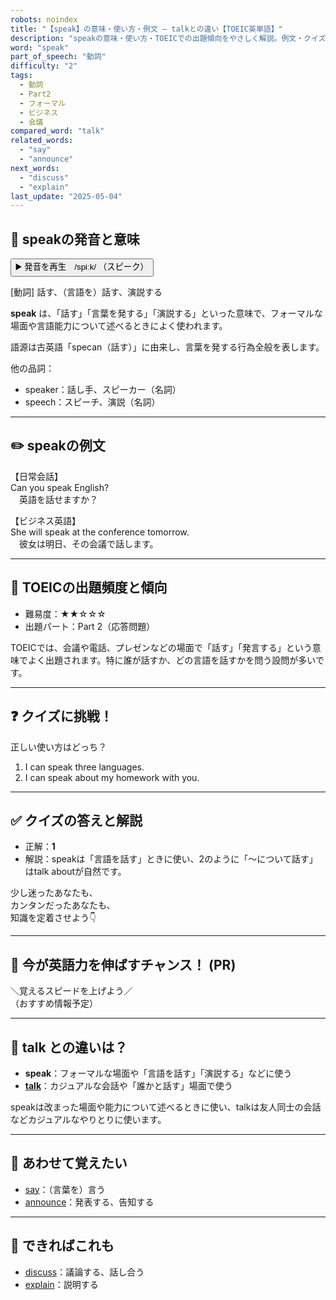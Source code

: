 ```yaml
---
robots: noindex
title: "【speak】の意味・使い方・例文 ― talkとの違い【TOEIC英単語】"
description: "speakの意味・使い方・TOEICでの出題傾向をやさしく解説。例文・クイズ付きでtalkとの違いもわかりやすく学べます。"
word: "speak"
part_of_speech: "動詞"
difficulty: "2"
tags:
  - 動詞
  - Part2
  - フォーマル
  - ビジネス
  - 会議
compared_word: "talk"
related_words:
  - "say"
  - "announce"
next_words:
  - "discuss"
  - "explain"
last_update: "2025-05-04"
---
```


## 🔰 speakの発音と意味

<button class="play-audio" onclick="playTTS('speak')">
  <span class="play-audio-main">
    ▶️ 発音を再生　/spiːk/
  </span>
  <span class="play-audio-sub">
    （スピーク）
  </span>
</button>

[動詞] 話す、（言語を）話す、演説する

**speak** は、「話す」「言葉を発する」「演説する」といった意味で、フォーマルな場面や言語能力について述べるときによく使われます。

語源は古英語「specan（話す）」に由来し、言葉を発する行為全般を表します。

他の品詞：  
- speaker：話し手、スピーカー（名詞）
- speech：スピーチ、演説（名詞）

---

## ✏️ speakの例文

【日常会話】  
Can you speak English?  
　英語を話せますか？

【ビジネス英語】  
She will speak at the conference tomorrow.  
　彼女は明日、その会議で話します。

---

## 🎯 TOEICの出題頻度と傾向

- 難易度：★★☆☆☆
- 出題パート：Part 2（応答問題）

TOEICでは、会議や電話、プレゼンなどの場面で「話す」「発言する」という意味でよく出題されます。特に誰が話すか、どの言語を話すかを問う設問が多いです。

---

## ❓ クイズに挑戦！

正しい使い方はどっち？

1. I can speak three languages.  
2. I can speak about my homework with you.

---

## ✅ クイズの答えと解説

- 正解：**1**
- 解説：speakは「言語を話す」ときに使い、2のように「〜について話す」はtalk aboutが自然です。

少し迷ったあなたも、  
カンタンだったあなたも、  
知識を定着させよう👇️

---

## 🚀 今が英語力を伸ばすチャンス！ (PR)

<div class="info-center">
＼覚えるスピードを上げよう／<br>  
（おすすめ情報予定）
</div>

---

## 🤔  talk との違いは？

- **speak**：フォーマルな場面や「言語を話す」「演説する」などに使う
- **[talk](/talk)**：カジュアルな会話や「誰かと話す」場面で使う

speakは改まった場面や能力について述べるときに使い、talkは友人同士の会話などカジュアルなやりとりに使います。

---

## 🧩 あわせて覚えたい

- [say](/say)：（言葉を）言う
- [announce](/announce)：発表する、告知する

---

## 📖 できればこれも

- [discuss](/discuss)：議論する、話し合う
- [explain](/explain)：説明する

<!-- cvid: aid10_bid17 -->
